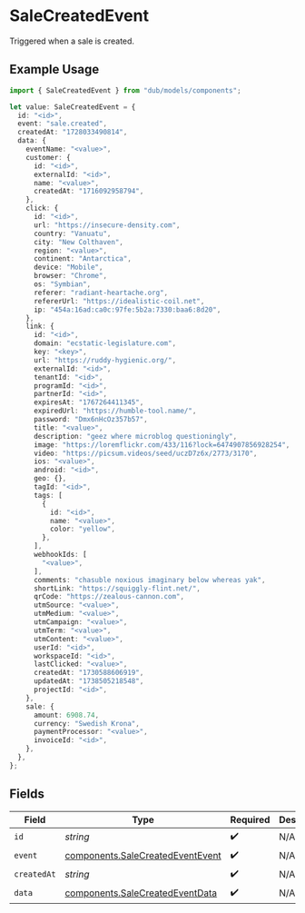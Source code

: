 # SaleCreatedEvent

Triggered when a sale is created.

## Example Usage

```typescript
import { SaleCreatedEvent } from "dub/models/components";

let value: SaleCreatedEvent = {
  id: "<id>",
  event: "sale.created",
  createdAt: "1728033490814",
  data: {
    eventName: "<value>",
    customer: {
      id: "<id>",
      externalId: "<id>",
      name: "<value>",
      createdAt: "1716092958794",
    },
    click: {
      id: "<id>",
      url: "https://insecure-density.com",
      country: "Vanuatu",
      city: "New Colthaven",
      region: "<value>",
      continent: "Antarctica",
      device: "Mobile",
      browser: "Chrome",
      os: "Symbian",
      referer: "radiant-heartache.org",
      refererUrl: "https://idealistic-coil.net",
      ip: "454a:16ad:ca0c:97fe:5b2a:7330:baa6:8d20",
    },
    link: {
      id: "<id>",
      domain: "ecstatic-legislature.com",
      key: "<key>",
      url: "https://ruddy-hygienic.org/",
      externalId: "<id>",
      tenantId: "<id>",
      programId: "<id>",
      partnerId: "<id>",
      expiresAt: "1767264411345",
      expiredUrl: "https://humble-tool.name/",
      password: "Dmx6nHcOz357b57",
      title: "<value>",
      description: "geez where microblog questioningly",
      image: "https://loremflickr.com/433/116?lock=6474907856928254",
      video: "https://picsum.videos/seed/uczD7z6x/2773/3170",
      ios: "<value>",
      android: "<id>",
      geo: {},
      tagId: "<id>",
      tags: [
        {
          id: "<id>",
          name: "<value>",
          color: "yellow",
        },
      ],
      webhookIds: [
        "<value>",
      ],
      comments: "chasuble noxious imaginary below whereas yak",
      shortLink: "https://squiggly-flint.net/",
      qrCode: "https://zealous-cannon.com",
      utmSource: "<value>",
      utmMedium: "<value>",
      utmCampaign: "<value>",
      utmTerm: "<value>",
      utmContent: "<value>",
      userId: "<id>",
      workspaceId: "<id>",
      lastClicked: "<value>",
      createdAt: "1730588606919",
      updatedAt: "1738505218548",
      projectId: "<id>",
    },
    sale: {
      amount: 6908.74,
      currency: "Swedish Krona",
      paymentProcessor: "<value>",
      invoiceId: "<id>",
    },
  },
};
```

## Fields

| Field                                                                                | Type                                                                                 | Required                                                                             | Description                                                                          |
| ------------------------------------------------------------------------------------ | ------------------------------------------------------------------------------------ | ------------------------------------------------------------------------------------ | ------------------------------------------------------------------------------------ |
| `id`                                                                                 | *string*                                                                             | :heavy_check_mark:                                                                   | N/A                                                                                  |
| `event`                                                                              | [components.SaleCreatedEventEvent](../../models/components/salecreatedeventevent.md) | :heavy_check_mark:                                                                   | N/A                                                                                  |
| `createdAt`                                                                          | *string*                                                                             | :heavy_check_mark:                                                                   | N/A                                                                                  |
| `data`                                                                               | [components.SaleCreatedEventData](../../models/components/salecreatedeventdata.md)   | :heavy_check_mark:                                                                   | N/A                                                                                  |